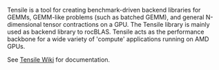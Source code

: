Tensile is a tool for creating benchmark-driven backend libraries for GEMMs, GEMM-like problems (such as batched GEMM), and general N-dimensional tensor contractions on a GPU.
The Tensile library is mainly used as backend library to rocBLAS.
Tensile acts as the performance backbone for a wide variety of 'compute' applications running on AMD GPUs.

See [Tensile Wiki](https://github.com/ROCm/Tensile/wiki) for documentation.
